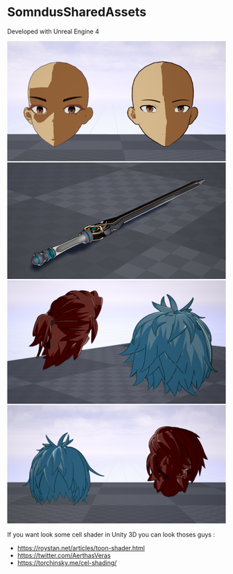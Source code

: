 # SomndusSharedAssets

Developed with Unreal Engine 4

![alt text](https://github.com/Dynamique-Zak/SomndusSharedAssets/blob/master/Ressources/Capture_1.PNG?raw=true)
![alt text](https://github.com/Dynamique-Zak/SomndusSharedAssets/blob/master/Ressources/Capture_2.PNG?raw=true)
![alt text](https://github.com/Dynamique-Zak/SomndusSharedAssets/blob/master/Ressources/Capture_3.PNG?raw=true)
![alt text](https://github.com/Dynamique-Zak/SomndusSharedAssets/blob/master/Ressources/Capture_4.PNG?raw=true)

If you want look some cell shader in Unity 3D you can look thoses guys :
- https://roystan.net/articles/toon-shader.html
- https://twitter.com/AerthasVeras
- https://torchinsky.me/cel-shading/
